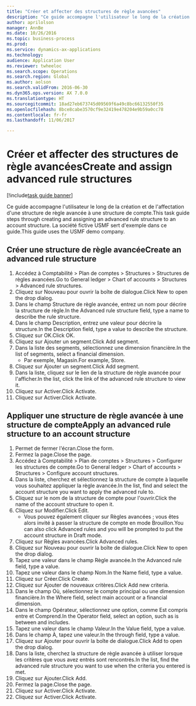 ```yaml
--- 
title: "Créer et affecter des structures de règle avancées"
description: "Ce guide accompagne l'utilisateur le long de la création et de l'affectation d'une structure de règle avancée à une structure de compte."
author: aprilolson
manager: AnnBe
ms.date: 10/26/2016
ms.topic: business-process
ms.prod: 
ms.service: dynamics-ax-applications
ms.technology: 
audience: Application User
ms.reviewer: twheeloc
ms.search.scope: Operations
ms.search.region: Global
ms.author: aolson
ms.search.validFrom: 2016-06-30
ms.dyn365.ops.version: AX 7.0.0
ms.translationtype: HT
ms.sourcegitcommit: 18ad27eb673745d09569f6a49c8bc66132550f35
ms.openlocfilehash: 8bce8cabe3570cf9e32419e478204e9b59a0cc78
ms.contentlocale: fr-fr
ms.lasthandoff: 11/06/2017

---
```

# <a name="create-and-assign-advanced-rule-structures"></a><span data-ttu-id="c22b6-103">Créer et affecter des structures de règle avancées</span><span class="sxs-lookup"><span data-stu-id="c22b6-103">Create and assign advanced rule structures</span></span>

[!include[task guide banner](../../includes/task-guide-banner.md)]

<span data-ttu-id="c22b6-104">Ce guide accompagne l'utilisateur le long de la création et de l'affectation d'une structure de règle avancée à une structure de compte.</span><span class="sxs-lookup"><span data-stu-id="c22b6-104">This task guide steps through creating and assigning an advanced rule structure to an account structure.</span></span> <span data-ttu-id="c22b6-105">La société fictive USMF sert d'exemple dans ce guide.</span><span class="sxs-lookup"><span data-stu-id="c22b6-105">This guide uses the USMF demo company.</span></span>


## <a name="create-an-advanced-rule-structure"></a><span data-ttu-id="c22b6-106">Créer une structure de règle avancée</span><span class="sxs-lookup"><span data-stu-id="c22b6-106">Create an advanced rule structure</span></span>
1. <span data-ttu-id="c22b6-107">Accédez à Comptabilité > Plan de comptes > Structures > Structures de règles avancées.</span><span class="sxs-lookup"><span data-stu-id="c22b6-107">Go to General ledger > Chart of accounts > Structures > Advanced rule structures.</span></span>
2. <span data-ttu-id="c22b6-108">Cliquez sur Nouveau pour ouvrir la boîte de dialogue.</span><span class="sxs-lookup"><span data-stu-id="c22b6-108">Click New to open the drop dialog.</span></span>
3. <span data-ttu-id="c22b6-109">Dans le champ Structure de règle avancée, entrez un nom pour décrire la structure de règle.</span><span class="sxs-lookup"><span data-stu-id="c22b6-109">In the Advanced rule structure field, type a name to describe the rule structure.</span></span>
4. <span data-ttu-id="c22b6-110">Dans le champ Description, entrez une valeur pour décrire la structure.</span><span class="sxs-lookup"><span data-stu-id="c22b6-110">In the Description field, type a value to describe the structure.</span></span>
5. <span data-ttu-id="c22b6-111">Cliquez sur OK.</span><span class="sxs-lookup"><span data-stu-id="c22b6-111">Click OK.</span></span>
6. <span data-ttu-id="c22b6-112">Cliquez sur Ajouter un segment.</span><span class="sxs-lookup"><span data-stu-id="c22b6-112">Click Add segment.</span></span>
7. <span data-ttu-id="c22b6-113">Dans la liste des segments, sélectionnez une dimension financière.</span><span class="sxs-lookup"><span data-stu-id="c22b6-113">In the list of segments, select a financial dimension.</span></span>
    * <span data-ttu-id="c22b6-114">Par exemple, Magasin.</span><span class="sxs-lookup"><span data-stu-id="c22b6-114">For example, Store.</span></span>  
8. <span data-ttu-id="c22b6-115">Cliquez sur Ajouter un segment.</span><span class="sxs-lookup"><span data-stu-id="c22b6-115">Click Add segment.</span></span>
9. <span data-ttu-id="c22b6-116">Dans la liste, cliquez sur le lien de la structure de règle avancée pour l'afficher.</span><span class="sxs-lookup"><span data-stu-id="c22b6-116">In the list, click the link of the advanced rule structure to view it.</span></span>
10. <span data-ttu-id="c22b6-117">Cliquez sur Activer.</span><span class="sxs-lookup"><span data-stu-id="c22b6-117">Click Activate.</span></span>
11. <span data-ttu-id="c22b6-118">Cliquez sur Activer.</span><span class="sxs-lookup"><span data-stu-id="c22b6-118">Click Activate.</span></span>

## <a name="apply-an-advanced-rule-structure-to-an-account-structure"></a><span data-ttu-id="c22b6-119">Appliquer une structure de règle avancée à une structure de compte</span><span class="sxs-lookup"><span data-stu-id="c22b6-119">Apply an advanced rule structure to an account structure</span></span>
1. <span data-ttu-id="c22b6-120">Permet de fermer l'écran.</span><span class="sxs-lookup"><span data-stu-id="c22b6-120">Close the form.</span></span>
2. <span data-ttu-id="c22b6-121">Fermez la page.</span><span class="sxs-lookup"><span data-stu-id="c22b6-121">Close the page.</span></span>
3. <span data-ttu-id="c22b6-122">Accédez à Comptabilité > Plan de comptes > Structures > Configurer les structures de compte.</span><span class="sxs-lookup"><span data-stu-id="c22b6-122">Go to General ledger > Chart of accounts > Structures > Configure account structures.</span></span>
4. <span data-ttu-id="c22b6-123">Dans la liste, cherchez et sélectionnez la structure de compte à laquelle vous souhaitez appliquer la règle avancée.</span><span class="sxs-lookup"><span data-stu-id="c22b6-123">In the list, find and select the account structure you want to apply the advanced rule to.</span></span>
5. <span data-ttu-id="c22b6-124">Cliquez sur le nom de la structure de compte pour l'ouvrir.</span><span class="sxs-lookup"><span data-stu-id="c22b6-124">Click the name of the account structure to open it.</span></span>
6. <span data-ttu-id="c22b6-125">Cliquez sur Modifier.</span><span class="sxs-lookup"><span data-stu-id="c22b6-125">Click Edit.</span></span>
    * <span data-ttu-id="c22b6-126">Vous pouvez également cliquer sur Règles avancées ; vous êtes alors invité à passer la structure de compte en mode Brouillon.</span><span class="sxs-lookup"><span data-stu-id="c22b6-126">You can also click Advanced rules and you will be prompted to put the account structure in Draft mode.</span></span>  
7. <span data-ttu-id="c22b6-127">Cliquez sur Règles avancées.</span><span class="sxs-lookup"><span data-stu-id="c22b6-127">Click Advanced rules.</span></span>
8. <span data-ttu-id="c22b6-128">Cliquez sur Nouveau pour ouvrir la boîte de dialogue.</span><span class="sxs-lookup"><span data-stu-id="c22b6-128">Click New to open the drop dialog.</span></span>
9. <span data-ttu-id="c22b6-129">Tapez une valeur dans le champ Règle avancée.</span><span class="sxs-lookup"><span data-stu-id="c22b6-129">In the Advanced rule field, type a value.</span></span>
10. <span data-ttu-id="c22b6-130">Tapez une valeur dans le champ Nom.</span><span class="sxs-lookup"><span data-stu-id="c22b6-130">In the Name field, type a value.</span></span>
11. <span data-ttu-id="c22b6-131">Cliquez sur Créer.</span><span class="sxs-lookup"><span data-stu-id="c22b6-131">Click Create.</span></span>
12. <span data-ttu-id="c22b6-132">Cliquez sur Ajouter de nouveaux critères.</span><span class="sxs-lookup"><span data-stu-id="c22b6-132">Click Add new criteria.</span></span>
13. <span data-ttu-id="c22b6-133">Dans le champ Où, sélectionnez le compte principal ou une dimension financière.</span><span class="sxs-lookup"><span data-stu-id="c22b6-133">In the Where field, select main account or a financial dimension.</span></span>
14. <span data-ttu-id="c22b6-134">Dans le champ Opérateur, sélectionnez une option, comme Est compris entre et Comprend.</span><span class="sxs-lookup"><span data-stu-id="c22b6-134">In the Operator field, select an option, such as is between and includes.</span></span>
15. <span data-ttu-id="c22b6-135">Tapez une valeur dans le champ Valeur.</span><span class="sxs-lookup"><span data-stu-id="c22b6-135">In the Value field, type a value.</span></span>
16. <span data-ttu-id="c22b6-136">Dans le champ À, tapez une valeur.</span><span class="sxs-lookup"><span data-stu-id="c22b6-136">In the through field, type a value.</span></span>
17. <span data-ttu-id="c22b6-137">Cliquez sur Ajouter pour ouvrir la boîte de dialogue.</span><span class="sxs-lookup"><span data-stu-id="c22b6-137">Click Add to open the drop dialog.</span></span>
18. <span data-ttu-id="c22b6-138">Dans la liste, cherchez la structure de règle avancée à utiliser lorsque les critères que vous avez entrés sont rencontrés.</span><span class="sxs-lookup"><span data-stu-id="c22b6-138">In the list, find the advanced rule structure you want to use when the criteria you entered is met.</span></span>
19. <span data-ttu-id="c22b6-139">Cliquez sur Ajouter.</span><span class="sxs-lookup"><span data-stu-id="c22b6-139">Click Add.</span></span>
20. <span data-ttu-id="c22b6-140">Fermez la page.</span><span class="sxs-lookup"><span data-stu-id="c22b6-140">Close the page.</span></span>
21. <span data-ttu-id="c22b6-141">Cliquez sur Activer.</span><span class="sxs-lookup"><span data-stu-id="c22b6-141">Click Activate.</span></span>
22. <span data-ttu-id="c22b6-142">Cliquez sur Activer.</span><span class="sxs-lookup"><span data-stu-id="c22b6-142">Click Activate.</span></span>


